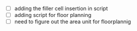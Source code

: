 - [ ] adding the filler cell insertion in script
- [ ] adding script for floor planning
- [ ] need to figure out the area unit for floorplannig
